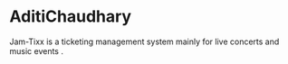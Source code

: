 # AditiChaudhary
Jam-Tixx is a ticketing management system mainly for live concerts and music events .
